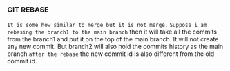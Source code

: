 ### GIT REBASE

`It is some how similar to merge but it is not merge.`
`Suppose i am rebasing the branch1 to the main branch` then it will take all the commits from the branch1 and put it on the top of the main branch. It will not create any new commit. But branch2 will also hold the commits history as the main branch.`after the rebase` the new commit id is also different from the old commit id.
